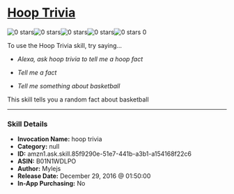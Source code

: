 # [Hoop Trivia](http://alexa.amazon.com/#skills/amzn1.ask.skill.85f9290e-51e7-441b-a3b1-a154168f22c6)
![0 stars](../../images/ic_star_border_black_18dp_1x.png)![0 stars](../../images/ic_star_border_black_18dp_1x.png)![0 stars](../../images/ic_star_border_black_18dp_1x.png)![0 stars](../../images/ic_star_border_black_18dp_1x.png)![0 stars](../../images/ic_star_border_black_18dp_1x.png) 0

To use the Hoop Trivia skill, try saying...

* *Alexa, ask hoop trivia to tell me a hoop fact*

* *Tell me a fact*

* *Tell me something about basketball*

This skill tells you a random fact about basketball

***

### Skill Details

* **Invocation Name:** hoop trivia
* **Category:** null
* **ID:** amzn1.ask.skill.85f9290e-51e7-441b-a3b1-a154168f22c6
* **ASIN:** B01N1WDLPO
* **Author:** Mylejs
* **Release Date:** December 29, 2016 @ 01:50:00
* **In-App Purchasing:** No
